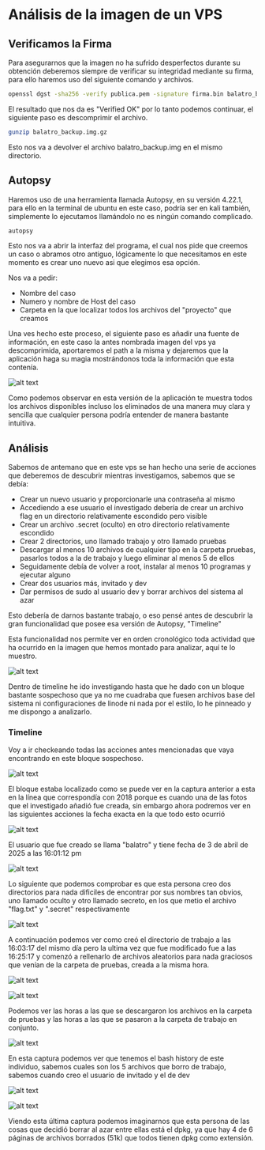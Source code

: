 # Análisis de la imagen de un VPS

## Verificamos la Firma

Para asegurarnos que la imagen no ha sufrido desperfectos durante su obtención deberemos siempre de verificar su integridad mediante su firma, para ello haremos uso del siguiente comando y archivos.

```bash
openssl dgst -sha256 -verify publica.pem -signature firma.bin balatro_backup.img.gz
```

El resultado que nos da es "Verified OK" por lo tanto podemos continuar, el siguiente paso es descomprimir el archivo.

```bash
gunzip balatro_backup.img.gz
```

Esto nos va a devolver el archivo balatro_backup.img en el mismo directorio.

## Autopsy

Haremos uso de una herramienta llamada Autopsy, en su versión 4.22.1, para ello en la terminal de ubuntu en este caso, podría ser en kali también, simplemente lo ejecutamos llamándolo no es ningún comando complicado.

```bash
autopsy
```
Esto nos va a abrir la interfaz del programa, el cual nos pide que creemos un caso o abramos otro antiguo, lógicamente lo que necesitamos en este momento es crear uno nuevo asi que elegimos esa opción.

Nos va a pedir:

- Nombre del caso
- Numero y nombre de Host del caso
- Carpeta en la que localizar todos los archivos del "proyecto" que creamos

Una ves hecho este proceso, el siguiente paso es añadir una fuente de información, en este caso la antes nombrada imagen del vps ya descomprimida, aportaremos el path a la misma y dejaremos que la aplicación haga su magia mostrándonos toda la información que esta contenía.

![alt text](image.png)

Como podemos observar en esta versión de la aplicación te muestra todos los archivos disponibles incluso los eliminados de una manera muy clara y sencilla que cualquier persona podría entender de manera bastante intuitiva.

## Análisis

Sabemos de antemano que en este vps se han hecho una serie de acciones que deberemos de descubrir mientras investigamos, sabemos que se debía:

- Crear un nuevo usuario y proporcionarle una contraseña al mismo
- Accediendo a ese usuario el investigado debería de crear un archivo flag en un directorio relativamente escondido pero visible
- Crear un archivo .secret (oculto) en otro directorio relativamente escondido
- Crear 2 directorios, uno llamado trabajo y otro llamado pruebas
- Descargar al menos 10 archivos de cualquier tipo en la carpeta pruebas, pasarlos todos a la de trabajo y luego eliminar al menos 5 de ellos
- Seguidamente debía de volver a root, instalar al menos 10 programas y ejecutar alguno
- Crear dos usuarios más, invitado y dev
- Dar permisos de sudo al usuario dev y borrar archivos del sistema al azar

Esto debería de darnos bastante trabajo, o eso pensé antes de descubrir la gran funcionalidad que posee esa versión de Autopsy, "Timeline"

Esta funcionalidad nos permite ver en orden cronológico toda actividad que ha ocurrido en la imagen que hemos montado para analizar, aquí te lo muestro.

![alt text](image-1.png)

Dentro de timeline he ido investigando hasta que he dado con un bloque bastante sospechoso que ya no me cuadraba que fuesen archivos base del sistema ni configuraciones de linode ni nada por el estilo, lo he pinneado y me dispongo a analizarlo.

### Timeline

Voy a ir checkeando todas las acciones antes mencionadas que vaya encontrando en este bloque sospechoso.

![alt text](image-2.png)

El bloque estaba localizado como se puede ver en la captura anterior a esta en la línea que correspondía con 2018 porque es cuando una de las fotos que el investigado añadió fue creada, sin embargo ahora podremos ver en las siguientes acciones la fecha exacta en la que todo esto ocurrió

![alt text](image-3.png)

El usuario que fue creado se llama "balatro" y tiene fecha de 3 de abril de 2025 a las 16:01:12 pm

![alt text](image-4.png)

Lo siguiente que podemos comprobar es que esta persona creo dos directorios para nada dificiles de encontrar por sus nombres tan obvios, uno llamado oculto y otro llamado secreto, en los que metio el archivo "flag.txt" y ".secret" respectivamente

![alt text](image-5.png)

A continuación podemos ver como creó el directorio de trabajo a las 16:03:17 del mismo día pero la ultima vez que fue modificado fue a las 16:25:17 y comenzó a rellenarlo de archivos aleatorios para nada graciosos que venían de la carpeta de pruebas, creada a la misma hora.

![alt text](image-6.png)

![alt text](image-7.png)

Podemos ver las horas a las que se descargaron los archivos en la carpeta de pruebas y las horas a las que se pasaron a la carpeta de trabajo en conjunto.

![alt text](image-8.png)

En esta captura podemos ver que tenemos el bash history de este individuo, sabemos cuales son los 5 archivos que borro de trabajo, sabemos cuando creo el usuario de invitado y el de dev

![alt text](image-9.png)

![alt text](image-10.png)

Viendo esta última captura podemos imaginarnos que esta persona de las cosas que decidió borrar al azar entre ellas está el dpkg, ya que hay 4 de 6 páginas de archivos borrados (51k) que todos tienen dpkg como extensión.